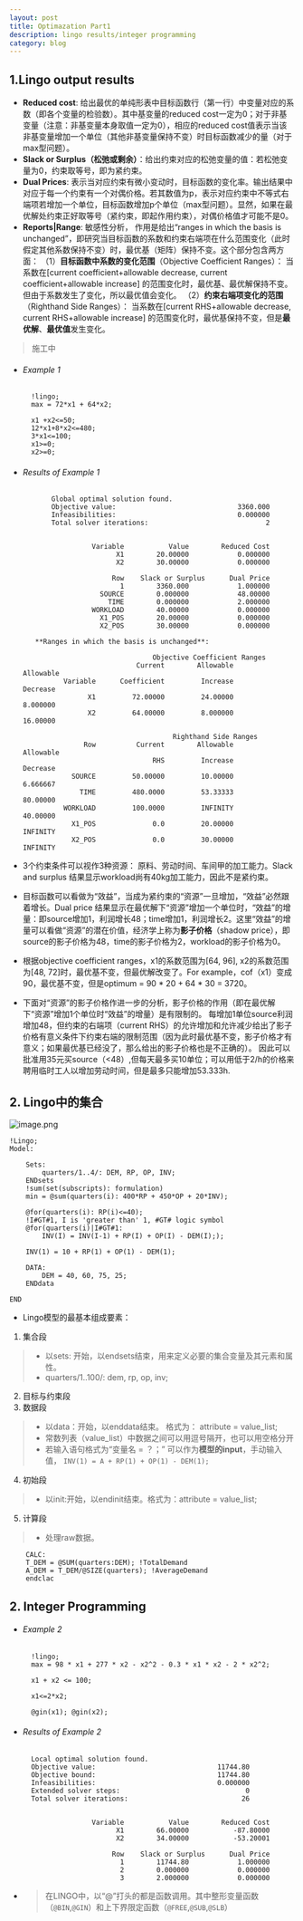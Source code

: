 ```yaml
---
layout: post
title: Optimazation Part1
description: lingo results/integer programming
category: blog
---
```




## 1.Lingo output results
- **Reduced cost**: 给出最优的单纯形表中目标函数行（第一行）中变量对应的系数（即各个变量的检验数）。其中基变量的reduced cost一定为0；对于非基变量（注意：非基变量本身取值一定为0），相应的reduced cost值表示当该非基变量增加一个单位（其他非基变量保持不变）时目标函数减少的量（对于max型问题）。
- **Slack or Surplus（松弛或剩余）**：给出约束对应的松弛变量的值：若松弛变量为0，约束取等号，即为紧约束。
- **Dual Prices**: 表示当对应约束有微小变动时，目标函数的变化率。输出结果中对应于每一个约束有一个对偶价格。若其数值为p，表示对应约束中不等式右端项若增加一个单位，目标函数增加p个单位（max型问题）。显然，如果在最优解处约束正好取等号（紧约束，即起作用约束），对偶价格值才可能不是0。
- **Reports|Range**: 敏感性分析， 作用是给出“ranges in which the basis is unchanged”，即研究当目标函数的系数和约束右端项在什么范围变化（此时假定其他系数保持不变）时，最优基（矩阵）保持不变。这个部分包含两方面：
（1）**目标函数中系数的变化范围**（Objective Coefficient Ranges）：
          当系数在[current coefficient+allowable decrease, current coefficient+allowable increase] 的范围变化时，最优基、最优解保持不变。但由于系数发生了变化，所以最优值会变化。
（2）**约束右端项变化的范围**（Righthand Side Ranges）：
当系数在[current RHS+allowable decrease, current RHS+allowable increase] 的范围变化时，最优基保持不变，但是**最优解**、**最优值**发生变化。
>施工中

- ###### Example 1

		!lingo;
		max = 72*x1 + 64*x2;

		x1 +x2<=50;
		12*x1+8*x2<=480;
		3*x1<=100;
		x1>=0;
		x2>=0;

- ###### Results of Example 1
             Global optimal solution found.
             Objective value:                              3360.000
             Infeasibilities:                              0.000000
             Total solver iterations:                             2


                       Variable           Value        Reduced Cost
                             X1        20.00000            0.000000
                             X2        30.00000            0.000000

                            Row    Slack or Surplus      Dual Price
                              1        3360.000            1.000000
                         SOURCE        0.000000            48.00000
                           TIME        0.000000            2.000000
                       WORKLOAD        40.00000            0.000000
                         X1_POS        20.00000            0.000000
                         X2_POS        30.00000            0.000000

		 **Ranges in which the basis is unchanged**:

                                      Objective Coefficient Ranges
                                  Current        Allowable        Allowable
                Variable      Coefficient         Increase         Decrease
                      X1         72.00000         24.00000         8.000000
                      X2         64.00000         8.000000         16.00000

                                           Righthand Side Ranges
                     Row          Current        Allowable        Allowable
                                      RHS         Increase         Decrease
                  SOURCE         50.00000         10.00000         6.666667
                    TIME         480.0000         53.33333         80.00000
                WORKLOAD         100.0000         INFINITY         40.00000
                  X1_POS              0.0         20.00000         INFINITY
                  X2_POS              0.0         30.00000         INFINITY



- 3个约束条件可以视作3种资源： 原料、劳动时间、车间甲的加工能力。Slack and surplus 结果显示workload尚有40kg加工能力，因此不是紧约束。
- 目标函数可以看做为“效益”，当成为紧约束的“资源”一旦增加，“效益”必然跟着增长。Dual price 结果显示在最优解下“资源”增加一个单位时，“效益”的增量：即source增加1，利润增长48；time增加1，利润增长2。这里“效益”的增量可以看做“资源”的潜在价值，经济学上称为**影子价格**（shadow price），即source的影子价格为48，time的影子价格为2，workload的影子价格为0。
- 根据objective coefficient ranges，x1的系数范围为[64, 96], x2的系数范围为[48, 72]时，最优基不变，但最优解改变了。For example，cof（x1）变成90，最优基不变，但是optimum = 90 * 20 + 64 * 30 = 3720。
- 下面对“资源”的影子价格作进一步的分析，影子价格的作用（即在最优解下“资源”增加1个单位时“效益”的增量）是有限制的。 每增加1单位source利润增加48，但约束的右端项（current RHS）的允许增加和允许减少给出了影子价格有意义条件下约束右端的限制范围（因为此时最优基不变，影子价格才有意义；如果最优基已经没了，那么给出的影子价格也是不正确的）。 因此可以批准用35元买source（<48）,但每天最多买10单位；可以用低于2/h的价格来聘用临时工人以增加劳动时间，但是最多只能增加53.333h.

## 2. Lingo中的集合

![image.png](https://upload-images.jianshu.io/upload_images/4632352-b6a2b1c85bdbb021.png?imageMogr2/auto-orient/strip%7CimageView2/2/w/1240)

	!Lingo;
	Model:
	
		Sets: 
			quarters/1..4/: DEM, RP, OP, INV;
		ENDsets
		!sum(set(subscripts): formulation)
		min = @sum(quarters(i): 400*RP + 450*OP + 20*INV);
		
		@for(quarters(i): RP(i)<=40);
		!I#GT#1, I is 'greater than' 1, #GT# logic symbol
		@for(quarters(i)|I#GT#1:
			INV(I) = INV(I-1) + RP(I) + OP(I) - DEM(I););
	
		INV(1) = 10 + RP(1) + OP(1) - DEM(1);
	
		DATA:
			DEM = 40, 60, 75, 25;
		ENDdata
	
	END
	
- Lingo模型的最基本组成要素：
1. 集合段
> - 以sets: 开始，以endsets结束，用来定义必要的集合变量及其元素和属性。
> - quarters/1..100/: dem, rp, op, inv;
2. 目标与约束段
3. 数据段
> - 以data：开始，以enddata结束。 格式为： attribute = value_list;
> - 常数列表（value_list）中数据之间可以用逗号隔开，也可以用空格分开
> - 若输入语句格式为“变量名 = ？；” 可以作为**模型的input**，手动输入值， `INV(1) = A + RP(1) + OP(1) - DEM(1);`
4. 初始段
> - 以init:开始，以endinit结束。格式为：attribute = value_list;
5. 计算段
> - 处理raw数据。

		CALC:
		T_DEM = @SUM(quarters:DEM); !TotalDemand
		A_DEM = T_DEM/@SIZE(quarters); !AverageDemand
		endclac



## 2. Integer Programming

- ###### Example 2
		
		!lingo;
		max = 98 * x1 + 277 * x2 - x2^2 - 0.3 * x1 * x2 - 2 * x2^2;

		x1 + x2 <= 100;

		x1<=2*x2;

		@gin(x1); @gin(x2);
		
- ###### Results of Example 2

		Local optimal solution found.
 		Objective value:                              11744.80
  		Objective bound:                              11744.80
 	 	Infeasibilities:                              0.000000
  		Extended solver steps:                               0
  		Total solver iterations:                            26


                       Variable           Value        Reduced Cost
                             X1        66.00000           -87.80000
                             X2        34.00000           -53.20001

                            Row    Slack or Surplus      Dual Price
                              1        11744.80            1.000000
                              2        0.000000            0.000000
                              3        2.000000            0.000000


- > 在LINGO中，以“@”打头的都是函数调用。其中整形变量函数（`@BIN`,`@GIN`）和上下界限定函数（`@FREE`,`@SUB`,`@SLB`）















